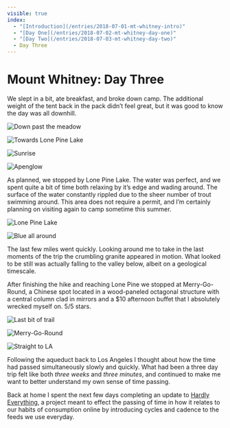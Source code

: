 ```yaml
---
visible: true
index: 
  - "[Introduction](/entries/2018-07-01-mt-whitney-intro)"
  - "[Day One](/entries/2018-07-02-mt-whitney-day-one)"
  - "[Day Two](/entries/2018-07-03-mt-whitney-day-two)"
  - Day Three
---
```


# Mount Whitney: Day Three

We slept in a bit, ate breakfast, and broke down camp. The additional weight of the tent back in the pack didn’t feel great, but it was good to know the day was all downhill.

<!-- more -->

<div class="imgs-auto imgs-wide">

![Down past the meadow](71-jk_133.jpg)

![Towards Lone Pine Lake](72-jg_133.jpg)

![Sunrise](69-jg_75.jpg)

![Apenglow](70-jg_75.jpg)

</div>

As planned, we stopped by Lone Pine Lake. The water was perfect, and we spent quite a bit of time both relaxing by it’s edge and wading around. The surface of the water constantly rippled due to the sheer number of trout swimming around. This area does not require a permit, and I’m certainly planning on visiting again to camp sometime this summer.

<div class="imgs-auto">

![Lone Pine Lake](74-jg_133.jpg)

![Blue all around](73-jg_75.jpg)

</div>

The last few miles went quickly. Looking around me to take in the last moments of the trip the crumbling granite appeared in motion. What looked to be still was actually falling to the valley below, albeit on a geological timescale. 

After finishing the hike and reaching Lone Pine we stopped at Merry-Go-Round, a Chinese spot located in a wood-paneled octagonal structure with a central column clad in mirrors and a $10 afternoon buffet that I absolutely wrecked myself on. 5/5 stars.

<div class="imgs-auto">

![Last bit of trail](75-jk_133.jpg)

![Merry-Go-Round](76-jg_133.jpg)

![Straight to LA](77-jg_133.jpg)

</div>

Following the aqueduct back to Los Angeles I thought about how the time had passed simultaneously slowly and quickly. What had been a three day trip felt like both *three weeks* and *three minutes*, and continued to make me want to better understand my own sense of time passing.

Back at home I spent the next few days completing an update to [Hardly Everything](https://hardlyeverything), a project meant to effect the passing of time in how it relates to our habits of consumption online by introducing cycles and cadence to the feeds we use everyday.